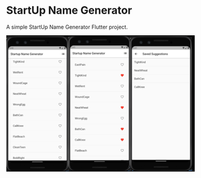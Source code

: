 # StartUp Name Generator

A simple StartUp Name Generator Flutter project.

![Screenshots](https://raw.githubusercontent.com/tarun04/startup_name_generator/master/images/pic.jpg?raw=true)
